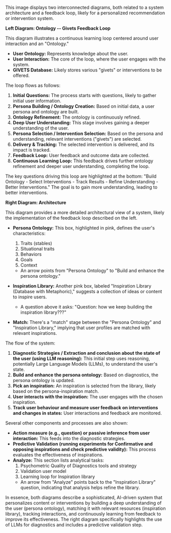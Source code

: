 This image displays two interconnected diagrams, both related to a system architecture and a feedback loop, likely for a personalized recommendation or intervention system.

**Left Diagram: Ontology -- Givets Feedback Loop**

This diagram illustrates a continuous learning loop centered around user interaction and an "Ontology."

*   **User Ontology:** Represents knowledge about the user.
*   **User Interaction:** The core of the loop, where the user engages with the system.
*   **GIVETS Database:** Likely stores various "givets" or interventions to be offered.

The loop flows as follows:

1.  **Initial Questions:** The process starts with questions, likely to gather initial user information.
2.  **Persona Building / Ontology Creation:** Based on initial data, a user persona and ontology are built.
3.  **Ontology Refinement:** The ontology is continuously refined.
4.  **Deep User Understanding:** This stage involves gaining a deeper understanding of the user.
5.  **Persona Selection / Intervention Selection:** Based on the persona and understanding, relevant interventions ("givets") are selected.
6.  **Delivery & Tracking:** The selected intervention is delivered, and its impact is tracked.
7.  **Feedback Loop:** User feedback and outcome data are collected.
8.  **Continuous Learning Loop:** This feedback drives further ontology refinement and deeper user understanding, completing the loop.

The key questions driving this loop are highlighted at the bottom: "Build Ontology - Select Interventions - Track Results - Refine Understanding - Better Interventions." The goal is to gain more understanding, leading to better interventions.

**Right Diagram: Architecture**

This diagram provides a more detailed architectural view of a system, likely the implementation of the feedback loop described on the left.

*   **Persona Ontology:** This box, highlighted in pink, defines the user's characteristics:
    1.  Traits (stables)
    2.  Situational traits
    3.  Behaviors
    4.  Goals
    5.  Context
    *   An arrow points from "Persona Ontology" to "Build and enhance the persona ontology."

*   **Inspiration Library:** Another pink box, labeled "Inspiration Library (Database with Metaphoric)," suggests a collection of ideas or content to inspire users.
    *   A question above it asks: "Question: how we keep building the inspiration library???"

*   **Match:** There's a "match" stage between the "Persona Ontology" and "Inspiration Library," implying that user profiles are matched with relevant inspirations.

The flow of the system:

1.  **Diagnostic Strategies / Extraction and conclusion about the state of the user (using LLM reasoning):** This initial step uses reasoning, potentially Large Language Models (LLMs), to understand the user's state.
2.  **Build and enhance the persona ontology:** Based on diagnostics, the persona ontology is updated.
3.  **Pick an inspiration:** An inspiration is selected from the library, likely based on the persona-inspiration match.
4.  **User interacts with the inspiration:** The user engages with the chosen inspiration.
5.  **Track user behaviour and measure user feedback on interventions and changes in states:** User interactions and feedback are monitored.

Several other components and processes are also shown:

*   **Action measure (e.g., question) or passive inference from user interaction:** This feeds into the diagnostic strategies.
*   **Predictive Validation (running experiments for Confirmative and opposing inspirations and check predictive validity):** This process evaluates the effectiveness of inspirations.
*   **Analyze:** This section lists analytical tasks:
    1.  Psychometric Quality of Diagnostics tools and strategy
    2.  Validation user model
    3.  Learning loop for Inspiration library
    *   An arrow from "Analyze" points back to the "Inspiration Library" question, indicating that analysis helps refine the library.

In essence, both diagrams describe a sophisticated, AI-driven system that personalizes content or interventions by building a deep understanding of the user (persona ontology), matching it with relevant resources (inspiration library), tracking interactions, and continuously learning from feedback to improve its effectiveness. The right diagram specifically highlights the use of LLMs for diagnostics and includes a predictive validation step.